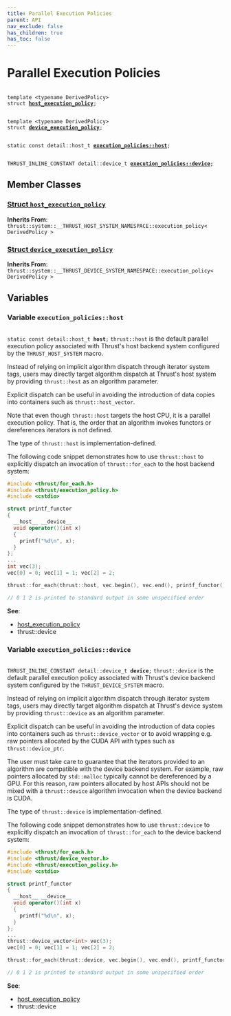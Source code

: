 ```yaml
---
title: Parallel Execution Policies
parent: API
nav_exclude: false
has_children: true
has_toc: false
---
```


# Parallel Execution Policies

<code class="doxybook">
<span>template &lt;typename DerivedPolicy&gt;</span>
<span>struct <b><a href="/thrust/api/classes/structhost__execution__policy.html">host&#95;execution&#95;policy</a></b>;</span>
<br>
<span>template &lt;typename DerivedPolicy&gt;</span>
<span>struct <b><a href="/thrust/api/classes/structdevice__execution__policy.html">device&#95;execution&#95;policy</a></b>;</span>
<br>
<span>static const detail::host_t <b><a href="/thrust/api/groups/group__execution__policies.html#variable-host">execution&#95;policies::host</a></b>;</span>
<br>
<span>THRUST_INLINE_CONSTANT detail::device_t <b><a href="/thrust/api/groups/group__execution__policies.html#variable-device">execution&#95;policies::device</a></b>;</span>
</code>

## Member Classes

<h3 id="struct-host_execution_policy">
<a href="/thrust/api/classes/structhost__execution__policy.html">Struct <code>host&#95;execution&#95;policy</code>
</a>
</h3>

**Inherits From**:
`thrust::system::__THRUST_HOST_SYSTEM_NAMESPACE::execution_policy< DerivedPolicy >`

<h3 id="struct-device_execution_policy">
<a href="/thrust/api/classes/structdevice__execution__policy.html">Struct <code>device&#95;execution&#95;policy</code>
</a>
</h3>

**Inherits From**:
`thrust::system::__THRUST_DEVICE_SYSTEM_NAMESPACE::execution_policy< DerivedPolicy >`


## Variables

<h3 id="variable-host">
Variable <code>execution&#95;policies::host</code>
</h3>

<code class="doxybook">
<span>static const detail::host_t <b>host</b>;</span></code>
<code>thrust::host</code> is the default parallel execution policy associated with Thrust's host backend system configured by the <code>THRUST&#95;HOST&#95;SYSTEM</code> macro.

Instead of relying on implicit algorithm dispatch through iterator system tags, users may directly target algorithm dispatch at Thrust's host system by providing <code>thrust::host</code> as an algorithm parameter.

Explicit dispatch can be useful in avoiding the introduction of data copies into containers such as <code>thrust::host&#95;vector</code>.

Note that even though <code>thrust::host</code> targets the host CPU, it is a parallel execution policy. That is, the order that an algorithm invokes functors or dereferences iterators is not defined.

The type of <code>thrust::host</code> is implementation-defined.

The following code snippet demonstrates how to use <code>thrust::host</code> to explicitly dispatch an invocation of <code>thrust::for&#95;each</code> to the host backend system:



```cpp
#include <thrust/for_each.h>
#include <thrust/execution_policy.h>
#include <cstdio>

struct printf_functor
{
  __host__ __device__
  void operator()(int x)
  {
    printf("%d\n", x);
  }
};
...
int vec(3);
vec[0] = 0; vec[1] = 1; vec[2] = 2;

thrust::for_each(thrust::host, vec.begin(), vec.end(), printf_functor());

// 0 1 2 is printed to standard output in some unspecified order
```

**See**:
* <a href="/thrust/api/classes/structhost__execution__policy.html">host_execution_policy</a>
* thrust::device 

<h3 id="variable-device">
Variable <code>execution&#95;policies::device</code>
</h3>

<code class="doxybook">
<span>THRUST_INLINE_CONSTANT detail::device_t <b>device</b>;</span></code>
<code>thrust::device</code> is the default parallel execution policy associated with Thrust's device backend system configured by the <code>THRUST&#95;DEVICE&#95;SYSTEM</code> macro.

Instead of relying on implicit algorithm dispatch through iterator system tags, users may directly target algorithm dispatch at Thrust's device system by providing <code>thrust::device</code> as an algorithm parameter.

Explicit dispatch can be useful in avoiding the introduction of data copies into containers such as <code>thrust::device&#95;vector</code> or to avoid wrapping e.g. raw pointers allocated by the CUDA API with types such as <code>thrust::device&#95;ptr</code>.

The user must take care to guarantee that the iterators provided to an algorithm are compatible with the device backend system. For example, raw pointers allocated by <code>std::malloc</code> typically cannot be dereferenced by a GPU. For this reason, raw pointers allocated by host APIs should not be mixed with a <code>thrust::device</code> algorithm invocation when the device backend is CUDA.

The type of <code>thrust::device</code> is implementation-defined.

The following code snippet demonstrates how to use <code>thrust::device</code> to explicitly dispatch an invocation of <code>thrust::for&#95;each</code> to the device backend system:



```cpp
#include <thrust/for_each.h>
#include <thrust/device_vector.h>
#include <thrust/execution_policy.h>
#include <cstdio>

struct printf_functor
{
  __host__ __device__
  void operator()(int x)
  {
    printf("%d\n", x);
  }
};
...
thrust::device_vector<int> vec(3);
vec[0] = 0; vec[1] = 1; vec[2] = 2;

thrust::for_each(thrust::device, vec.begin(), vec.end(), printf_functor());

// 0 1 2 is printed to standard output in some unspecified order
```

**See**:
* <a href="/thrust/api/classes/structhost__execution__policy.html">host_execution_policy</a>
* thrust::device 


